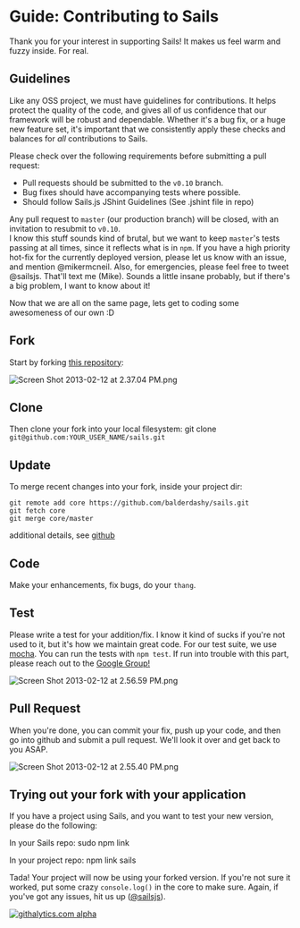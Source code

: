 # Guide: Contributing to Sails

Thank you for your interest in supporting Sails!  It makes us feel warm and fuzzy inside.  For real.


<!--

---------------------------------------------------------------
###### `<DRAFT>`


## Getting Started
Whether you're an advanced user or a Sails n00b, there are many different ways to contribute to the Sails ecosystem.

1) Build an adapter.

2) Submit a pull request to an adapter (e.g. add streaming support to `sails-yelp`)

3) Submit a pull request to a generator (e.g. CoffeeScript support for `sails-generate-controller`, or better syncing in the Gruntfile in `sails-generate-gruntfile`)

4) Build a hook (e.g. custom migration support in Waterline)

5) Write unit tests for the build-in sails hooks.

6) Finally, bug fixes + patches for the Sails core are also greatly appreciated, please just read the style guide below first!




###### `</DRAFT>`
---------------------------------------------------------------

-->

## Guidelines
Like any OSS project, we must have guidelines for contributions.  It helps protect the quality of the code, and gives all of us confidence that our framework will be robust and dependable.
Whether it's a bug fix, or a huge new feature set, it's important that we consistently apply these checks and balances for *all* contributions to Sails.

Please check over the following requirements before submitting a pull request:
 - Pull requests should be submitted to the `v0.10` branch.
 - Bug fixes should have accompanying tests where possible.
 - Should follow Sails.js JShint Guidelines (See .jshint file in repo)

Any pull request to `master` (our production branch) will be closed, with an invitation to resubmit to `v0.10`.  
I know this stuff sounds kind of brutal, but we want to keep `master`'s tests passing at all times, since it reflects what is in `npm`.
If you have a high priority hot-fix for the currently deployed version, please let us know with an issue, and mention @mikermcneil.  Also, for emergencies, please feel free to tweet @sailsjs.  That'll text me (Mike).  Sounds a little insane probably, but if there's a big problem, I want to know about it!


Now that we are all on the same page, lets get to coding some awesomeness of our own :D

## Fork
Start by forking [this repository](https://github.com/balderdashy/sails/tree/development):

![Screen Shot 2013-02-12 at 2.37.04 PM.png](http://i.imgur.com/h0CCcAu.png)

## Clone
Then clone your fork into your local filesystem:
git clone `git@github.com:YOUR_USER_NAME/sails.git`

## Update
To merge recent changes into your fork, inside your project dir:
```
git remote add core https://github.com/balderdashy/sails.git
git fetch core
git merge core/master
```
additional details, see [github](https://help.github.com/articles/fork-a-repo)

## Code
Make your enhancements, fix bugs, do your `thang`.


## Test
Please write a test for your addition/fix.  I know it kind of sucks if you're not used to it, but it's how we maintain great code. 
For our test suite, we use [mocha](http://visionmedia.github.com/mocha/).  You can run the tests with `npm test`.  If run into trouble with this part, please reach out to the [Google Group!](https://groups.google.com/forum/#!forum/sailsjs)

![Screen Shot 2013-02-12 at 2.56.59 PM.png](http://i.imgur.com/dalbOdZ.png) 

## Pull Request
When you're done, you can commit your fix, push up your code, and then go into github and submit a pull request.  We'll look it over and get back to you ASAP.

![Screen Shot 2013-02-12 at 2.55.40 PM.png](http://i.imgur.com/GBg0AOi.png) 


## Trying out your fork with your application
If you have a project using Sails, and you want to test your new version, please do the following:

In your Sails repo:
sudo npm link

In your project repo:
npm link sails

Tada!  Your project will now be using your forked version.  If you're not sure it worked, put some crazy `console.log()` in the core to make sure.  Again, if you've got any issues, hit us up ([@sailsjs](https://twitter.com/sailsjs)). 



[![githalytics.com alpha](https://cruel-carlota.pagodabox.com/8acf2fc2ca0aca8a3018e355ad776ed7 "githalytics.com")](http://githalytics.com/balderdashy/sails/contributing)
